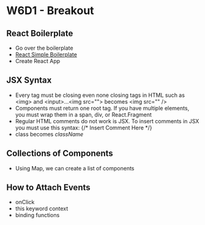 # W6D1 - Breakout

## React Boilerplate

- Go over the boilerplate
- [React Simple Boilerplate]()
- Create React App

## JSX Syntax

- Every tag must be closing even none closing tags in HTML such as \<img\> and \<input\>...\<img src=""\> becomes \<img src="" /\>
- Components must return one root tag. If you have multiple elements, you must wrap them in a span, div, or React.Fragment
- Regular HTML comments do not work is JSX. To insert comments in JSX you must use this syntax: {/\* Insert Comment Here \*/}
- class becomes _className_

## Collections of Components

- Using Map, we can create a list of components

## How to Attach Events

- onClick
- this keyword context
- binding functions
